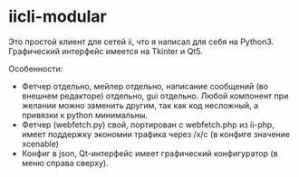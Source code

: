 iicli-modular
=============
Это простой клиент для сетей ii, что я написал для себя на Python3. 
Графический интерфейс имеется на Tkinter и Qt5.

Особенности:
* Фетчер отдельно, мейлер отдельно, написание сообщений (во внешнем редакторе) отдельно, gui отдельно. Любой компонент при желании можно заменить другим, так как код несложный, а привязки к python минимальны.
* Фетчер (webfetch.py) свой, портирован с webfetch.php из ii-php, имеет поддержку экономии трафика через /x/c (в конфиге значение xcenable)
* Конфиг в json, Qt-интерфейс имеет графический конфигуратор (в меню справа сверху).
